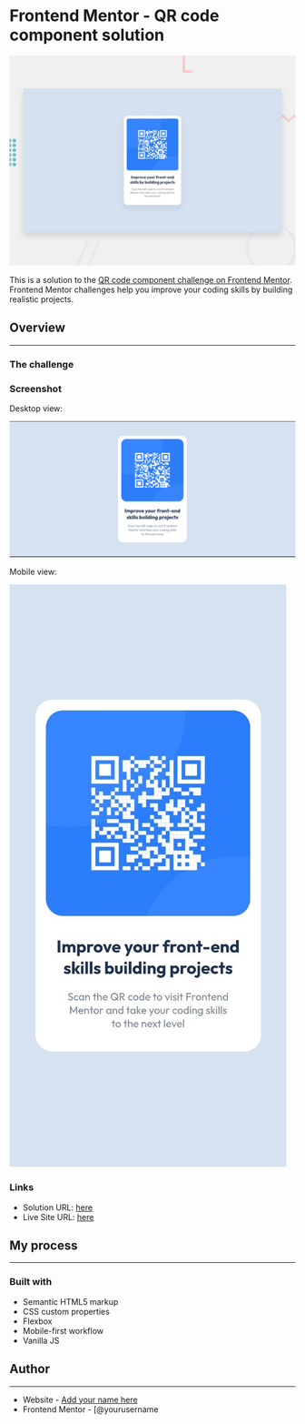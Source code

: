# Frontend Mentor - QR code component solution

![Design preview for the Interactive rating component coding challenge](./design/desktop-preview.jpg)

This is a solution to the [QR code component challenge on Frontend Mentor](https://www.frontendmentor.io/challenges/qr-code-component-iux_sIO_H). Frontend Mentor challenges help you improve your coding skills by building realistic projects. 

## Overview

***

### The challenge

### Screenshot

Desktop view:

![Result desktop](./design/result-desktop.png)

Mobile view:

![Result mobile](./design/result-mobile.jpeg)

### Links

- Solution URL: [here](https://github.com/kevst-dev/qr-code-component-frontend-mentor)
- Live Site URL: [here](https://kevst-dev.github.io/qr-code-component-frontend-mentor/)

## My process

---

### Built with

- Semantic HTML5 markup
- CSS custom properties
- Flexbox
- Mobile-first workflow
- Vanilla JS

## Author

---

- Website - [Add your name here](https://www.your-site.com)
- Frontend Mentor - [@yourusername
